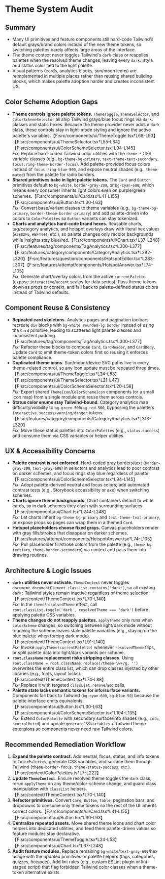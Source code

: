 # Theme System Audit

## Summary
- Many UI primitives and feature components still hard-code Tailwind's default grays/brand colors instead of the new theme tokens, so switching palettes barely affects large areas of the interface.
- The theme context never toggles Tailwind's `dark` class or reapplies palettes when the resolved theme changes, leaving every `dark:` style and status color tied to the light palette.
- Visual patterns (cards, analytics blocks, sun/moon icons) are reimplemented in multiple places rather than reusing shared building blocks, which makes palette adoption harder and creates inconsistent UX.

## Color Scheme Adoption Gaps
- **Theme controls ignore palette tokens.** `ThemeToggle`, `ThemeSelector`, and `ColorSchemeSelector` all ship Tailwind grays/blue focus rings via `dark:` classes and static hexes. Because the theme provider never adds a `dark` class, these controls stay in light-mode styling and ignore the active palette's variables.【F:src/components/ui/ThemeToggle.tsx†L68-L93】【F:src/components/ui/ThemeSelector.tsx†L55-L84】【F:src/components/ui/ColorSchemeSelector.tsx†L94-L145】  
  *Fix:* Replace hard-coded Tailwind color utilities with the `theme-*` CSS variable classes (e.g., `bg-theme-bg-primary`, `text-theme-text-secondary`, `focus:ring-theme-border-focus`). Add palette-provided focus colors instead of `focus:ring-blue-500`, and expose neutral shades (e.g., `theme-muted`) from the palette for radio borders.
- **Shared primitives bake in light palette tokens.** The `Card` and `Button` primitives default to `bg-white`, `border-gray-200`, or `bg-cyan-600`, which means every consumer inherits light colors even on purple/green schemes.【F:src/components/ui/Card.tsx†L41-L155】【F:src/components/ui/Button.tsx†L30-L63】  
  *Fix:* Convert base/variant classes to theme variables (e.g., `bg-theme-bg-primary`, `border-theme-border-primary`) and add palette-driven info colors to `ColorPalettes` so `Button` variants can stay tokenized.
- **Charts and analytics hard-code brand hexes.** Reusable charts, tag/category analytics, and hotspot overlays draw with literal hex values (`#3B82F6`, `#EF4444`, etc.), so palette changes only recolor backgrounds while insights stay blue/red.【F:src/components/ui/Chart.tsx†L37-L248】【F:src/features/tag/components/TagAnalytics.tsx†L300-L377】【F:src/features/category/components/CategoryAnalytics.tsx†L282-L320】【F:src/features/question/components/HotspotEditor.tsx†L283-L307】【F:src/features/attempt/components/HotspotAnswer.tsx†L74-L105】  
  *Fix:* Generate chart/overlay colors from the active `currentPalette` (expose `interactive`/`accent` scales for data series). Pass theme tokens down as props or context, and fall back to palette-defined status colors instead of Tailwind defaults.

## Component Reuse & Consistency
- **Repeated card skeletons.** Analytics pages and pagination toolbars recreate `div` blocks with `bg-white rounded-lg border` instead of using the `Card` primitive, leading to scattered light palette classes and inconsistent padding.【F:src/features/tag/components/TagAnalytics.tsx†L300-L377】  
  *Fix:* Refactor these blocks to compose `Card`, `CardHeader`, and `CardBody`. Update `Card` to emit theme-token colors first so reusing it enforces palette compliance.
- **Duplicated theme icons.** Sun/moon/device SVG paths live in every theme-related control, so any icon update must be repeated three times.【F:src/components/ui/ThemeToggle.tsx†L24-L53】【F:src/components/ui/ThemeSelector.tsx†L21-L47】【F:src/components/ui/ColorSchemeSelector.tsx†L20-L58】  
  *Fix:* Export shared `ThemeIcon`/`ColorSchemeIcon` components (or a small icon map) from a single module and reuse them across controls.
- **Status color enums stay Tailwind-bound.** Category analytics map difficulty/visibility to `bg-green-500`/`bg-red-500`, bypassing the palette's `interactive.success/warning/danger` tokens.【F:src/features/category/components/CategoryAnalytics.tsx†L313-L320】  
  *Fix:* Move these status palettes into `ColorPalettes` (e.g., `status.success`) and consume them via CSS variables or helper utilities.

## UX & Accessibility Concerns
- **Palette contrast is not enforced.** Hard-coded gray borders/text (`border-gray-300`, `text-gray-600`) in selectors and analytics lead to poor contrast on darker schemes, and focus rings stay blue regardless of palette.【F:src/components/ui/ColorSchemeSelector.tsx†L94-L145】  
  *Fix:* Adopt palette-derived neutral and focus colors; add automated contrast tests (e.g., Storybook accessibility or axe) when switching schemes.
- **Charts ignore theme backgrounds.** Chart containers default to white cards, so in dark schemes they clash with surrounding surfaces.【F:src/components/ui/Chart.tsx†L244-L248】  
  *Fix:* Let charts inherit `bg-theme-bg-primary` and `text-theme-text-primary`, or expose props so pages can wrap them in a themed `Card`.
- **Hotspot placeholders choose fixed grays.** Canvas placeholders render with gray fills/strokes that disappear on darker schemes.【F:src/features/attempt/components/HotspotAnswer.tsx†L74-L105】  
  *Fix:* Pull placeholder fill/stroke colors from the palette (e.g., `theme-bg-tertiary`, `theme-border-secondary`) via context and pass them into drawing routines.

## Architecture & Logic Issues
- **`dark:` utilities never activate.** `ThemeContext` never toggles `document.documentElement.classList.contains('dark')`, so all existing `dark:` Tailwind styles remain inactive regardless of theme selection.【F:src/context/ThemeContext.tsx†L70-L140】  
  *Fix:* In the `theme`/`resolvedTheme` effect, call `root.classList.toggle('dark', resolvedTheme === 'dark')` before applying palette CSS variables.
- **Theme changes do not reapply palettes.** `applyTheme` only runs when `colorScheme` changes, so switching between light/dark mode without touching the scheme leaves stale palette variables (e.g., staying on the blue palette when forcing dark mode).【F:src/context/ThemeContext.tsx†L91-L140】  
  *Fix:* Invoke `applyTheme(currentPalette)` whenever `resolvedTheme` flips, or split palette data into light/dark variants per scheme.
- **`root.className` replacement risks stripping classes.** Using `root.className = root.className.replace(/theme-\w+/g, '')` overwrites the entire class list, which can drop classes injected by other libraries (e.g., fonts, layout locks).【F:src/context/ThemeContext.tsx†L74-L88】  
  *Fix:* Replace it with targeted `classList.remove`/`add` calls.
- **Palette state lacks semantic tokens for info/surface variants.** Components fall back to Tailwind (`bg-cyan-600`, `bg-blue-50`) because the palette interface omits equivalents.【F:src/components/ui/Button.tsx†L30-L63】【F:src/components/ui/ColorSchemeSelector.tsx†L104-L135】  
  *Fix:* Extend `ColorPalette` with secondary surface/info shades (e.g., `info`, `neutralMuted`) and update `generateCSSVariables` + Tailwind theme extensions so components never need raw Tailwind colors.

## Recommended Remediation Workflow
1. **Expand the palette contract.** Add neutral, focus, status, and info tokens to `ColorPalettes`, generate CSS variables, and surface them through Tailwind (`theme-border-focus`, `theme-status-success`, etc.).【F:src/context/ColorPalettes.ts†L7-L222】
2. **Update `ThemeContext`.** Ensure resolved theme toggles the `dark` class, rerun `applyTheme` on any theme/color-scheme change, and guard class manipulation with `classList` helpers.【F:src/context/ThemeContext.tsx†L70-L140】
3. **Refactor primitives.** Convert `Card`, `Button`, `Table`, pagination bars, and dropdowns to consume only theme tokens so the rest of the UI inherits correct colors.【F:src/components/ui/Card.tsx†L41-L155】【F:src/components/ui/Button.tsx†L30-L63】
4. **Centralize repeated assets.** Move shared theme icons and chart color helpers into dedicated utilities, and feed them palette-driven values so feature modules stay declarative.【F:src/components/ui/ThemeToggle.tsx†L24-L53】【F:src/components/ui/Chart.tsx†L37-L248】
5. **Audit feature modules.** Replace remaining `bg-white`/`text-gray-600`/hex usage with the updated primitives or palette helpers (tags, categories, quizzes, hotspots). Add lint rules (e.g., custom ESLint plugin or lint-staged script) that flag forbidden Tailwind color classes when a theme-token alternative exists.
